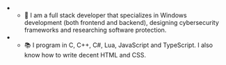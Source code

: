 * - 🧍 I am a full stack developer that specializes in Windows development (both frontend and backend), designing cybersecurity frameworks and researching software protection.
* - 📚 I program in C, C++, C#, Lua, JavaScript and TypeScript. I also know how to write decent HTML and CSS.
